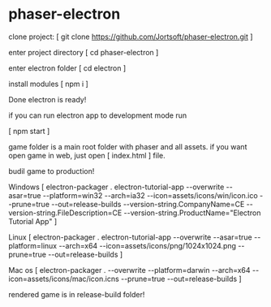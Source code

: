# phaser-electron

clone project: [ git clone https://github.com/Jortsoft/phaser-electron.git ]

enter project directory [ cd phaser-electron ]

enter electron folder [ cd electron ]

install modules [ npm i ]

Done electron is ready!

if you can run electron app to development mode run

[ npm start ]

game folder is a main root folder with phaser and all assets.
if you want open game in web, just open [ index.html ] file.

budil game to production!

Windows [  electron-packager . electron-tutorial-app --overwrite --asar=true --platform=win32 --arch=ia32 --icon=assets/icons/win/icon.ico --prune=true --out=release-builds --version-string.CompanyName=CE --version-string.FileDescription=CE --version-string.ProductName="Electron Tutorial App" ]

Linux [ electron-packager . electron-tutorial-app --overwrite --asar=true --platform=linux --arch=x64 --icon=assets/icons/png/1024x1024.png --prune=true --out=release-builds ]

Mac os [ electron-packager . --overwrite --platform=darwin --arch=x64 --icon=assets/icons/mac/icon.icns --prune=true --out=release-builds ]

rendered game is in release-build folder!
